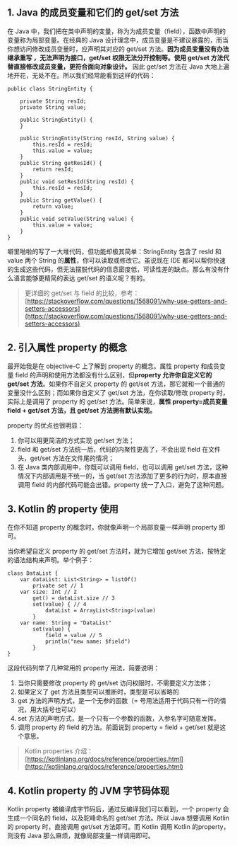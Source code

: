 ## 1. Java 的成员变量和它们的 get/set 方法

在 Java 中，我们把在类中声明的变量，称为为成员变量（field），函数中声明的变量称为局部变量。在经典的 Java 设计理念中，成员变量是不建议暴露的，而当你想访问修改成员变量时，应声明其对应的 get/set 方法。**因为成员变量没有办法继承重写
，无法声明为接口，get/set 权限无法分开控制等。使用 get/set 方法代替直接修改成员变量，更符合面向对象设计。** 因此 get/set 方法在 Java 大地上遍地开花，无处不在。所以我们经常能看到这样的代码：

```
public class StringEntity {

    private String resId;
    private String value;

    public StringEntity() {
    }

    public StringEntity(String resId, String value) {
        this.resId = resId;
        this.value = value;
    }
    public String getResId() {
        return resId;
    }
    public void setResId(String resId) {
        this.resId = resId;
    }
    public String getValue() {
        return value;
    }
    public void setValue(String value) {
        this.value = value;
    }
}
```

噼里啪啦的写了一大堆代码，但功能却极其简单：StringEntity 包含了 resId 和 value 两个 String 的**属性**，你可以读取或修改它。虽说现在 IDE 都可以帮你快速的生成这些代码，但无法摆脱代码的信息密度低，可读性差的缺点。那么有没有什么语言能够更精简的表达 get/set 的语义呢？有的。

> 更详细的 get/set 与 field 的比较，参考：[https://stackoverflow.com/questions/1568091/why-use-getters-and-setters-accessors](https://stackoverflow.com/questions/1568091/why-use-getters-and-setters-accessors)

## 2. 引入属性 property 的概念

最开始我是在 objective-C 上了解到 property 的概念。属性 property 和成员变量 field 的声明和使用方法都没有什么区别，但**property 允许你自定义它的 get/set 方法**。如果你不自定义 property 的 get/set 方法，那它就和一个普通的变量没什么区别；而如果你自定义了 get/set 方法，在你读取/修改 property 时，实际上是调用了 property 的 get/set 方法。简单来说，**属性 property=成员变量 field + get/set 方法，且 get/set 方法拥有默认实现。**

property 的优点也很明显：

1. 你可以用更简洁的方式实现 get/set 方法；
2. field 和 get/set 方法统一后，代码的内聚性更高了，不会出现 field 在文件头，get/set 方法在文件尾的情况；
3. 在 Java 类内部调用中，你既可以调用 field，也可以调用 get/set 方法，这种情况下内部调用是不统一的，当 get/set 方法添加了更多的行为时，原本直接调用 field 的内部代码可能会出错。property 统一了入口，避免了这种问题。

## 3. Kotlin 的 property 使用

在你不知道 property 的概念时，你就像声明一个局部变量一样声明 property 即可。

当你希望自定义 property 的 get/set 方法时，就为它增加 get/set 方法，按特定的语法结构来声明。举个例子：

```
class DataList {
    var dataList: List<String> = listOf()
        private set // 1
    var size: Int // 2
        get() = dataList.size // 3
        set(value) { // 4
            dataList = ArrayList<String>(value)
        }
    var name: String = "DataList"
        set(value) {
            field = value // 5
            println("new name: $field")
        }
}
```

这段代码列举了几种常用的 property 用法，简要说明：

1. 当你只需要修改 property 的 get/set 访问权限时，不需要定义方法体；
2. 如果定义了 get 方法且类型可以推断时，类型是可以省略的
3. get 方法的声明方式，是一个无参的函数（= 号用法适用于代码只有一行的情况，用大括号也可以）
4. set 方法的声明方式，是一个只有一个参数的函数，入参名字可随意发挥。
5. 调用 property 的 field 的方法。前面说到 property = field + get/set 就是这个意思。

> Kotlin properties 介绍：[https://kotlinlang.org/docs/reference/properties.html](https://kotlinlang.org/docs/reference/properties.html)

## 4. Kotlin property 的 JVM 字节码体现

Kotlin property 被编译成字节码后，通过反编译我们可以看到，一个 property 会生成一个同名的 field，以及驼峰命名的 get/set 方法。所以 Java 想要调用 Kotlin 的 property 时，直接调用 get/set 方法即可。而 Kotlin 调用 Kotlin 的property，则没有 Java 那么麻烦，就像局部变量一样调用即可。
